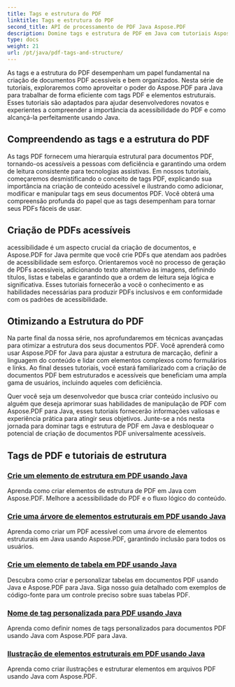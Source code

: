```yaml
---
title: Tags e estrutura do PDF
linktitle: Tags e estrutura do PDF
second_title: API de processamento de PDF Java Aspose.PDF
description: Domine tags e estrutura de PDF em Java com tutoriais Aspose.PDF para Java. Crie PDFs acessíveis e organizados sem esforço.
type: docs
weight: 21
url: /pt/java/pdf-tags-and-structure/
---
```

As tags e a estrutura do PDF desempenham um papel fundamental na criação de documentos PDF acessíveis e bem organizados. Nesta série de tutoriais, exploraremos como aproveitar o poder do Aspose.PDF para Java para trabalhar de forma eficiente com tags PDF e elementos estruturais. Esses tutoriais são adaptados para ajudar desenvolvedores novatos e experientes a compreender a importância da acessibilidade do PDF e como alcançá-la perfeitamente usando Java.

## Compreendendo as tags e a estrutura do PDF

As tags PDF fornecem uma hierarquia estrutural para documentos PDF, tornando-os acessíveis a pessoas com deficiência e garantindo uma ordem de leitura consistente para tecnologias assistivas. Em nossos tutoriais, começaremos desmistificando o conceito de tags PDF, explicando sua importância na criação de conteúdo acessível e ilustrando como adicionar, modificar e manipular tags em seus documentos PDF. Você obterá uma compreensão profunda do papel que as tags desempenham para tornar seus PDFs fáceis de usar.

## Criação de PDFs acessíveis

acessibilidade é um aspecto crucial da criação de documentos, e Aspose.PDF for Java permite que você crie PDFs que atendam aos padrões de acessibilidade sem esforço. Orientaremos você no processo de geração de PDFs acessíveis, adicionando texto alternativo às imagens, definindo títulos, listas e tabelas e garantindo que a ordem de leitura seja lógica e significativa. Esses tutoriais fornecerão a você o conhecimento e as habilidades necessárias para produzir PDFs inclusivos e em conformidade com os padrões de acessibilidade.

## Otimizando a Estrutura do PDF

Na parte final da nossa série, nos aprofundaremos em técnicas avançadas para otimizar a estrutura dos seus documentos PDF. Você aprenderá como usar Aspose.PDF for Java para ajustar a estrutura de marcação, definir a linguagem do conteúdo e lidar com elementos complexos como formulários e links. Ao final desses tutoriais, você estará familiarizado com a criação de documentos PDF bem estruturados e acessíveis que beneficiam uma ampla gama de usuários, incluindo aqueles com deficiência.

Quer você seja um desenvolvedor que busca criar conteúdo inclusivo ou alguém que deseja aprimorar suas habilidades de manipulação de PDF com Aspose.PDF para Java, esses tutoriais fornecerão informações valiosas e experiência prática para atingir seus objetivos. Junte-se a nós nesta jornada para dominar tags e estrutura de PDF em Java e desbloquear o potencial de criação de documentos PDF universalmente acessíveis.

## Tags de PDF e tutoriais de estrutura
### [Crie um elemento de estrutura em PDF usando Java](./create-structure-element-in-pdf-using-java/)
Aprenda como criar elementos de estrutura de PDF em Java com Aspose.PDF. Melhore a acessibilidade do PDF e o fluxo lógico do conteúdo.
### [Crie uma árvore de elementos estruturais em PDF usando Java](./create-structure-element-tree-in-pdf-using-java/)
Aprenda como criar um PDF acessível com uma árvore de elementos estruturais em Java usando Aspose.PDF, garantindo inclusão para todos os usuários.
### [Crie um elemento de tabela em PDF usando Java](./create-table-element-in-pdf-using-java/)
Descubra como criar e personalizar tabelas em documentos PDF usando Java e Aspose.PDF para Java. Siga nosso guia detalhado com exemplos de código-fonte para um controle preciso sobre suas tabelas PDF.
### [Nome de tag personalizada para PDF usando Java](./custom-tag-name-for-pdf-using-java/)
Aprenda como definir nomes de tags personalizados para documentos PDF usando Java com Aspose.PDF para Java.
### [Ilustração de elementos estruturais em PDF usando Java](./illustration-structure-elements-in-pdf-using-java/)
Aprenda como criar ilustrações e estruturar elementos em arquivos PDF usando Java com Aspose.PDF.